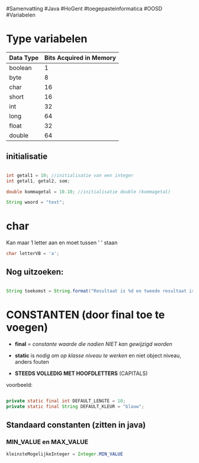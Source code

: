 #Samenvatting #Java #HoGent #toegepasteinformatica #OOSD #Variabelen

# Type variabelen

|Data Type|Bits Acquired in Memory|
|---|---|
|boolean|1|
|byte|8|
|char|16|
|short|16|
|int|32|
|long|64|
|float|32|
|double|64|

## initialisatie

```java

int getal1 = 10; //initialisatie van een integer
int getal1, getal2, som;

double kommagetal = 10.10; //initialisatie double (kommagetal)

String woord = "text";

```

# char

Kan maar 1 letter aan en moet tussen ' ' staan

```java
char letterVB = 'a'; 
```

## Nog uitzoeken:

```java

String toekomst = String.format("Resultaat is %d en tweede resultaat is %d%n", getal1 , getal2);

```

# CONSTANTEN (door final toe te voegen)

* **final** = *constante waarde die nadien NIET kan gewijzigd worden*

- **static** is *nodig om op klasse niveau te werken* en niet object niveau, anders fouten

 - **STEEDS VOLLEDIG MET HOOFDLETTERS** (CAPITALS)

voorbeeld:
```java

private static final int DEFAULT_LENGTE = 10;
private static final String DEFAULT_KLEUR = "blauw";

```


## Standaard constanten (zitten in java)

### MIN_VALUE en MAX_VALUE
```java
kleinsteMogelijkeInteger = Integer.MIN_VALUE
```


